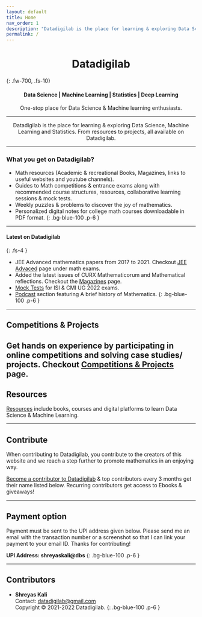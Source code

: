 ```yaml
---
layout: default
title: Home
nav_order: 1
description: "Datadigilab is the place for learning & exploring Data Science, Machine Learning and Statistics. From resources to projects, all available on Datadigilab."
permalink: /
---
```

 <!---<p align="center">
  <img src="/assets/images/mathdigilab.svg.png" width="100">
 </p>--->
 <!---<p align="center">
  <img src="/assets/images/Mathdigilab-logo.svg" alt="Mathdigilab"  width="max-width" />
 </p>--->

<h1 align="center"><strong> Datadigilab </strong></h1>
{: .fw-700, .fs-10}

<h4 align="center">Data Science | Machine Learning | Statistics | Deep Learning</h4>
<p align="center">One-stop place for Data Science & Machine learning enthusiasts.</p>

---

<p align="center">Datadigilab is the place for learning & exploring Data Science, Machine Learning and Statistics. From resources to projects, all available on Datadigilab.</p>

---

### What you get on <b>Datadigilab</b>?

- Math resources (Academic & recreational Books, Magazines, links to useful websites and youtube channels).
- Guides to Math competitions & entrance exams along with recommended course structures, resources, collaborative learning sessions & mock tests.
- Weekly puzzles & problems to discover the joy of mathematics.
- Personalized digital notes for college math courses downloadable in PDF format.
{: .bg-blue-100 .p-6 }

---

#### Latest on <b>Datadigilab</b>
{: .fs-4 }

- JEE Advanced mathematics papers from 2017 to 2021. Checkout [JEE Advaced](https://mathdigilab.github.io/docs/math-exams/jeeadv) page under math exams.
- Added the latest issues of CURX Mathematicorum and Mathematical reflections. Checkout the [Magazines](https://mathdigilab.github.io/docs/resources/magazines) page.
- [Mock Tests](https://mathdigilab.github.io/docs/math-exams/cmi/mocktests/2021) for ISI & CMI UG 2022 exams.
- [Podcast](https://mathdigilab.github.io/docs/resources/podcasts) section featuring A brief history of Mathematics.
{: .bg-blue-100 .p-6 }

---

## Competitions & Projects
Get hands on experience by participating in online competitions and solving case studies/ projects. Checkout [Competitions & Projects](https://datadigilab.github.io/docs/competitions) page.
---

## Resources
[Resources](https://datadigilab.github.io/docs/resources) include books, courses and digital platforms to learn Data Science & Machine Learning.

---

## Contribute

When contributing to Datadigilab, you contribute to the creators of this website and we reach a step further to promote mathematics in an enjoying way.

[Become a contributor to Datadigilab](https://datadigilab.github.io/docs/contribute) & top contributors every 3 months get their name listed below. Recurring contributors get access to Ebooks & giveaways!

---

## Payment option
Payment must be sent to the UPI address given below. Please send me an email with the transaction number or a screenshot so that I can link your payment to your email ID. Thanks for contributing!

**UPI Address: shreyaskali@dbs**
{: .bg-blue-100 .p-6 }

---

## Contributors

- **Shreyas Kali** <br>
Contact: datadigilab@gmail.com <br> Copyright &copy; 2021-2022 Datadigilab.
{: .bg-blue-100 .p-6 }
